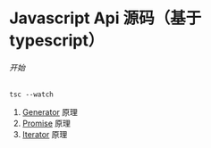 # Javascript Api 源码（基于 typescript）

###### 开始

`tsc --watch`

1. [Generator](https://github.com/123hyh/source-code/blob/master/generator.ts "generator") 原理
2. [Promise](https://github.com/123hyh/source-code/blob/master/promise.ts "Promise") 原理
3. [Iterator](https://github.com/123hyh/source-code/blob/master/iterator.ts "Iterator") 原理
